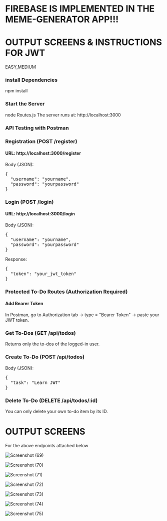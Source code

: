 <h1>FIREBASE IS IMPLEMENTED IN THE MEME-GENERATOR APP!!!</h1>


<h1>OUTPUT SCREENS & INSTRUCTIONS FOR JWT</h1>
<p>EASY,MEDIUM</p>
<h3>install Dependencies</h3>
npm install
<h3>Start the Server</h3>
node Routes.js
The server runs at: http://localhost:3000

<h3>API Testing with Postman</h3> 
<h3>Registration (POST /register)</h3>
<h4>URL: http://localhost:3000/register</h4>

Body (JSON):
<pre>
{
  "username": "yourname",
  "password": "yourpassword"
}
</pre>

<h3>Login (POST /login)</h3>
<h4>URL: http://localhost:3000/login</h4>
Body (JSON):
<pre>
{
  "username": "yourname",
  "password": "yourpassword"
}
</pre>
Response:
<pre>
{
  "token": "your_jwt_token"
}
</pre>
<h3>Protected To-Do Routes (Authorization Required)</h3>
<h4>Add Bearer Token</h4>
<p>In Postman, go to Authorization tab → type = "Bearer Token" → paste your JWT token.</p>

<h3>Get To-Dos (GET /api/todos)</h3>
<p>Returns only the to-dos of the logged-in user.</p>

<h3>Create To-Do (POST /api/todos)</h3> 
Body (JSON):
<pre>
{
  "task": "Learn JWT"
}
</pre>

<h3> Delete To-Do (DELETE /api/todos/:id)</h3>
<p>You can only delete your own to-do item by its ID.</p>


<h1>OUTPUT SCREENS</h1>
<p>For the above endpoints attached below</p>




![Screenshot (69)](https://github.com/user-attachments/assets/5c461e85-5385-45c8-9798-2abbe9c032dc)





![Screenshot (70)](https://github.com/user-attachments/assets/663b5acd-5404-4bd6-9ebb-26909a56b18c)





![Screenshot (71)](https://github.com/user-attachments/assets/a28bc8fc-08db-4b84-9ae2-62db7902b209)





![Screenshot (72)](https://github.com/user-attachments/assets/25d75b7e-5491-4c54-beaf-d083fda89736)





![Screenshot (73)](https://github.com/user-attachments/assets/e5bb5dc2-1fd6-4a03-bed6-2cba40fb7e81)





![Screenshot (74)](https://github.com/user-attachments/assets/8221801f-ece9-4861-932f-d24717432e4c)





![Screenshot (75)](https://github.com/user-attachments/assets/de57fdc7-d21d-4b0d-98fd-f836451a89c9)
